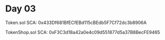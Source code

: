 # Day 03


Token.sol SCA: 0x433Df681BfECfEBd115cBEdb5F7Cf72dc3b8906A

TokenShop.sol SCA: 0xF3C3d18a42a0e4c09d551877d5a37B8BecFE9465
